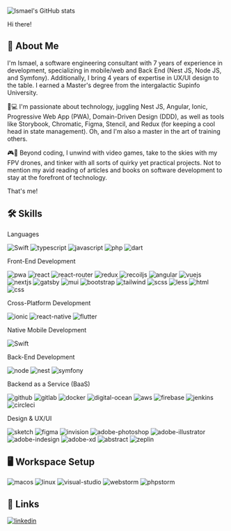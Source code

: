 ![Ismael's GitHub stats](https://github-readme-stats.vercel.app/api?username=anuraghazra&show=reviews,discussions_started,discussions_answered,prs_merged,prs_merged_percentage&theme=dark)

Hi there!

🚀 About Me
---
I'm Ismael, a software engineering consultant with 7 years of experience in development, specializing in mobile/web and Back End (Nest JS, Node JS, and Symfony). Additionally, I bring 4 years of expertise in UX/UI design to the table. I earned a Master's degree from the intergalactic Supinfo University.

👨💻 I'm passionate about technology, juggling Nest JS, Angular, Ionic, Progressive Web App (PWA), Domain-Driven Design (DDD), as well as tools like Storybook, Chromatic, Figma, Stencil, and Redux (for keeping a cool head in state management). Oh, and I'm also a master in the art of training others.

🎮🚁 Beyond coding, I unwind with video games, take to the skies with my FPV drones, and tinker with all sorts of quirky yet practical projects. Not to mention my avid reading of articles and books on software development to stay at the forefront of technology.

That's me!

🛠️ Skills
---

Languages

![Swift](https://img.shields.io/badge/Swift-F05138?style=for-the-badge&logo=Swift&logoColor=white)
![typescript](https://img.shields.io/badge/TypeScript-3178C6?style=for-the-badge&logo=TypeScript&logoColor=white)
![javascript](https://img.shields.io/badge/JavaScript-F7DF1E?style=for-the-badge&logo=JavaScript&logoColor=white)
![php](https://img.shields.io/badge/PHP-777BB4?style=for-the-badge&logo=PHP&logoColor=white)
![dart](https://img.shields.io/badge/Dart-0175C2?style=for-the-badge&logo=Dart&logoColor=white)

Front-End Development

![pwa](https://img.shields.io/badge/PWA-5A0FC8?style=for-the-badge&logo=PWA&logoColor=white)
![react](https://img.shields.io/badge/React-61DAFB?style=for-the-badge&logo=React&logoColor=white)
![react-router](https://img.shields.io/badge/React&nbsp;router-CA4245?style=for-the-badge&logo=React-Router&logoColor=white)
![redux](https://img.shields.io/badge/Redux-764ABC?style=for-the-badge&logo=Redux&logoColor=white)
![recoiljs](https://img.shields.io/badge/RecoilJS-0075EB?style=for-the-badge&logo=RecoilJS&logoColor=white)
![angular](https://img.shields.io/badge/Angular-DD0031?style=for-the-badge&logo=Angular&logoColor=white)
![vuejs](https://img.shields.io/badge/Vue.js-4FC08D?style=for-the-badge&logo=Vue.js&logoColor=white)
![nextjs](https://img.shields.io/badge/Next.js-000000?style=for-the-badge&logo=Next.js&logoColor=white)
![gatsby](https://img.shields.io/badge/Gatsby-663399?style=for-the-badge&logo=Gatsby&logoColor=white)
![mui](https://img.shields.io/badge/MUI-007FFF?style=for-the-badge&logo=MUI&logoColor=white)
![bootstrap](https://img.shields.io/badge/Bootstrap-7952B3?style=for-the-badge&logo=Bootstrap&logoColor=white)
![tailwind](https://img.shields.io/badge/Tailwind-06B6D4?style=for-the-badge&logo=Tailwind-css&logoColor=white)
![scss](https://img.shields.io/badge/SCSS-CC6699?style=for-the-badge&logo=SASS&logoColor=white)
![less](https://img.shields.io/badge/Less-1D365D?style=for-the-badge&logo=Less&logoColor=white)
![html](https://img.shields.io/badge/HTML-E34F26?style=for-the-badge&logo=HTML&logoColor=white)
![css](https://img.shields.io/badge/CSS-1572B6?style=for-the-badge&logo=CSS&logoColor=white)

Cross-Platform Development

![ionic](https://img.shields.io/badge/Ionic-3880FF?style=for-the-badge&logo=Ionic&logoColor=white)
![react-native](https://img.shields.io/badge/React&nbsp;Native-3880FF?style=for-the-badge&logo=React&logoColor=white)
![flutter](https://img.shields.io/badge/Flutter-02569B?style=for-the-badge&logo=Flutter&logoColor=white)

Native Mobile Development

![Swift](https://img.shields.io/badge/Swift-F05138?style=for-the-badge&logo=Swift&logoColor=white)

Back-End Development

![node](https://img.shields.io/badge/Node-339933?style=for-the-badge&logo=Node&logoColor=white)
![nest](https://img.shields.io/badge/Nest-E0234E?style=for-the-badge&logo=NestJS&logoColor=white)
![symfony](https://img.shields.io/badge/Symfony-000000?style=for-the-badge&logo=Symfony&logoColor=white)

Backend as a Service (BaaS)

![github](https://img.shields.io/badge/GitHub-181717?style=for-the-badge&logo=GitHub&logoColor=white)
![gitlab](https://img.shields.io/badge/Gitlab-FC6D26?style=for-the-badge&logo=Gitlab&logoColor=white)
![docker](https://img.shields.io/badge/Docker-2496ED?style=for-the-badge&logo=Docker&logoColor=white)
![digital-ocean](https://img.shields.io/badge/DigitalOcean-0080FF?style=for-the-badge&logo=DigitalOcean&logoColor=white)
![aws](https://img.shields.io/badge/AWS-FF9900?style=for-the-badge&logo=Amazon&logoColor=white)
![firebase](https://img.shields.io/badge/Firebase-FFCA28?style=for-the-badge&logo=Firebase&logoColor=white)
![jenkins](https://img.shields.io/badge/Jenkins-D24939?style=for-the-badge&logo=Jenkins&logoColor=white)
![circleci](https://img.shields.io/badge/CircleCI-343434?style=for-the-badge&logo=CircleCI&logoColor=white)

Design & UX/UI

![sketch](https://img.shields.io/badge/Sketch-F7B500?style=for-the-badge&logo=Sketch&logoColor=white)
![figma](https://img.shields.io/badge/Figma-F24E1E?style=for-the-badge&logo=Figma&logoColor=white)
![invision](https://img.shields.io/badge/InVision-FF3366?style=for-the-badge&logo=InVision&logoColor=white)
![adobe-photoshop](https://img.shields.io/badge/Adobe&nbsp;Photoshop-31A8FF?style=for-the-badge&logo=Adobe-Photoshop&logoColor=white)
![adobe-illustrator](https://img.shields.io/badge/Adobe&nbsp;Illustrator-FF9A00?style=for-the-badge&logo=Adobe-Illustrator&logoColor=white)
![adobe-indesign](https://img.shields.io/badge/Adobe&nbsp;InDesign-FF3366?style=for-the-badge&logo=Adobe-InDesign&logoColor=white)
![adobe-xd](https://img.shields.io/badge/Adobe&nbsp;XD-FF61F6?style=for-the-badge&logo=Adobe-XD&logoColor=white)
![abstract](https://img.shields.io/badge/Abstract-191A1B?style=for-the-badge&logo=Abstract&logoColor=white)
![zeplin](https://img.shields.io/badge/Zeplin-FF9900?style=for-the-badge&logo=Zeplin&logoColor=white)

🖥️ Workspace Setup
---
![macos](https://img.shields.io/badge/macOS-000000?style=for-the-badge&logo=macOS&logoColor=white)
![linux](https://img.shields.io/badge/Linux-FCC624?style=for-the-badge&logo=Linux&logoColor=white)
![visual-studio](https://img.shields.io/badge/Visual&nbsp;Studio&nbsp;Code-007ACC?style=for-the-badge&logo=Visual-Studio&logoColor=white)
![webstorm](https://img.shields.io/badge/WebStorm-000000?style=for-the-badge&logo=WebStorm&logoColor=white)
![phpstorm](https://img.shields.io/badge/PHPStorm-000000?style=for-the-badge&logo=PHPStorm&logoColor=white)

🔗 Links
---
<a href="https://fr.linkedin.com/in/ismael-mohamed" target="_blank">![linkedin](https://img.shields.io/badge/LinkedIn-0A66C2?style=for-the-badge&logo=LinkedIn&logoColor=white)
